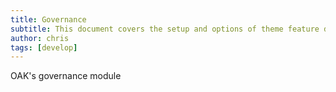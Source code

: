 ```yaml
---
title: Governance
subtitle: This document covers the setup and options of theme feature described in the doc title
author: chris
tags: [develop]
---
```


OAK's governance module